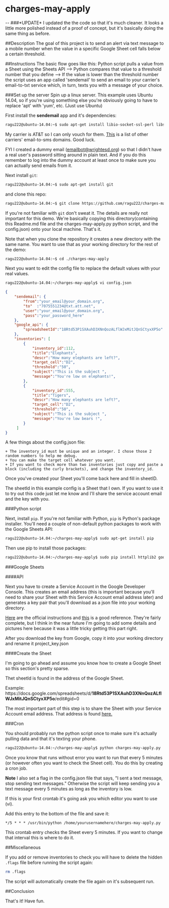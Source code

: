 # charges-may-apply
--
###\*UPDATE\*
I updated the the code so that it's much cleaner. It looks a little more polished instead of a proof of concept, but it's basically doing the same thing as before.

##Description
The goal of this project is to send an alert via text message to a mobile number when the value in a specific Google Sheet cell falls below a certain threshold.


##Instructions
The basic flow goes like this: Python script pulls a value from a Sheet using the Sheets API --> Python compares that value to a threshold number that you define --> If the value is lower than the threshold number the script uses an app called 'sendemail' to send an email to your carrier's email-to-txt service which, in turn, texts you with a message of your choice.

###Set up the server
Spin up a linux server. This example uses Ubuntu 14.04, so if you're using something else you're obviously going to have to replace 'apt' with 'yum', etc. (Just use Ubuntu)

First install the **sendemail** app and it's dependencies:

```bash
ragu222@ubuntu-14.04:~$ sudo apt-get install libio-socket-ssl-perl libssl-dev sendemail
```

My carrier is AT&T so I can only vouch for them. [This](https://goo.gl/fMHAfa) is a list of other carriers' email-to-sms domains. Good luck.

FYI I created a dummy email (emailbot@wrightesd.org) so that I didn't have a real user's password sitting around in plain text. And if you do this remember to log into the dummy account at least once to make sure you can actually send emails from it.

Next install `git`:

```bash
ragu222@ubuntu-14.04:~$ sudo apt-get install git
```

and clone this repo:

```bash
ragu222@ubuntu-14.04:~$ git clone https://github.com/ragu222/charges-may-apply
```

If you're not familiar with `git` don't sweat it. The details are really not important for this demo. We're basically copying this directory(containing this Readme.md file and the charges-may-apply.py python script, and the config.json) onto your local machine. That's it.

Note that when you clone the repository it creates a new directory with the same name. You want to use that as your working directory for the rest of the demo:

```bash
ragu222@ubuntu-14.04:~$ cd ./charges-may-apply
```

Next you want to edit the config file to replace the default values with your real values.

```bash
ragu222@ubuntu-14.04:~/charges-may-apply$ vi config.json
```
```json
{
	"sendemail": {
		"from":"your_email@your_domain.org",
		"to"  :"7075551234@txt.att.net",
		"user":"your_email@your_domain.org",
		"pass":"your_password_here"
	},
	"google_api": {
		"spreadsheetId":"18Rtd53P1SXAuhD3XNnQozALflWJxMitJQnSCtyxXP5o"
	},
	"inventories": [
		{
			"inventory_id":112,
			"title":"Elephants",
			"descr":"How many elephants are left?",
			"target_cell":"D2",
			"threshold":"50",
			"subject":"This is the subject ",
			"message":"You're low on elephants!",
		},
		{
			"inventory_id":555,
			"title":"Tigers",
			"descr":"How many elephants are left?",
			"target_cell":"D2",
			"threshold":"50",
			"subject":"This is the subject ",
			"message":"You're low bears !",
		}
	 ]
}
```
A few things about the config.json file:

	+ The inventory_id must be unique and an integer. I chose those 2 random numbers to help me debug.
	+ You can make the target cell whatever you want.
	+ If you want to check more than two inventories just copy and paste a block (including the curly brackets), and change the inventory_id.
	
Once you've created your Sheet you'll come back here and fill in sheetID.

The sheetId in this example config is a Sheet that I own. If you want to use it to try out this code just let me know and I'll share the service account email and the key with you.

###Python script

Next, install `pip`. If you're not familiar with Python, `pip` is Python's package installer. You'll need a couple of non-default python packages to work with the Google Sheets API:


```bash
ragu222@ubuntu-14.04:~/charges-may-apply$ sudo apt-get install pip
```

Then use pip to install those packages:

```bash
ragu222@ubuntu-14.04:~/charges-may-apply$ sudo pip install httplib2 google-api-python-client
```


###Google Sheets

####API

Next you have to create a Service Account in the Google Developer Console. This creates an email address (this is important because you'll need to share your Sheet with this Service Account email address later) and generates a key pair that you'll download as a json file into your working directory.

[Here](https://developers.google.com/sheets/quickstart/python) are the official instructions and [this](https://developers.google.com/identity/protocols/OAuth2ServiceAccount) is a good reference. They're fairly complete, but I think in the near future I'm going to add some details and pictures here because it was a little tricky getting this part right.

After you download the key from Google, copy it into your working directory and rename it project_key.json


####Create the Sheet

I'm going to go ahead and assume you know how to create a Google Sheet so this section's pretty sparse.

Thet sheetId is found in the address of the Google Sheet.

Example: https://<span></span>docs.google.com/spreadsheets/d/**18Rtd53P1SXAuhD3XNnQozALflWJxMitJQnSCtyxXP5o**/edit#gid=0

The most important part of this step is to share the Sheet with your Service Account email address. That address is found [here.](https://console.cloud.google.com/iam-admin/serviceaccounts/)

###Cron

You should probably run the python script once to make sure it's actually pulling data and that it's texting your phone.

```bash
ragu222@ubuntu-14.04:~/charges-may-apply$ python charges-may-apply.py
```
Once you know that runs without error you want to run that every 5 minutes (or however often you want to check the Sheet cell). You do this by creating a cron job.

**Note** 
I also set a flag in the config.json file that says, "I sent a text message, stop sending text messages." Otherwise the script will keep sending you a text message every 5 minutes as long as the inventory is low.

If this is your first crontab it's going ask you which editor you want to use (vi).

Add this entry to the bottom of the file and save it:

`*/5 * * * /usr/bin/python /home/yourusernamehere/charges-may-apply.py`

This crontab entry checks the Sheet every 5 minutes. If you want to change that interval this is where to do it.

##Miscellaneous

If you add or remove inventories to check you will have to delete the hidden ```.flags``` file before running the script again:

```bash
rm .flags
```
The script will automatically create the file again on it's subsequent run.

##Conclusion

That's it! Have fun.



